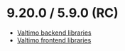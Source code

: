 # 9.20.0 / 5.9.0 (RC)

* [Valtimo backend libraries](valtimo-backend-libraries.md)
* [Valtimo frontend libraries](valtimo-frontend-libraries.md)
